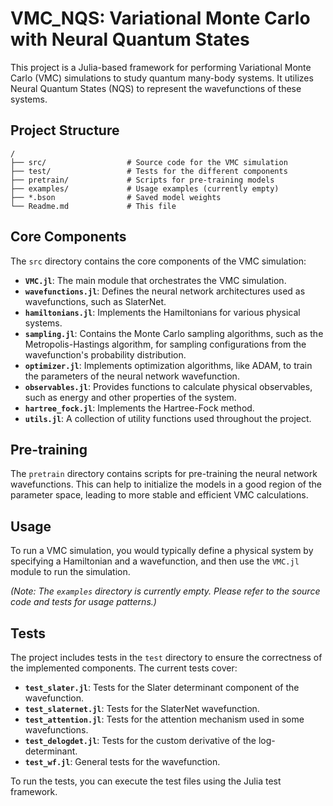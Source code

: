 # VMC_NQS: Variational Monte Carlo with Neural Quantum States

This project is a Julia-based framework for performing Variational Monte Carlo (VMC) simulations to study quantum many-body systems. It utilizes Neural Quantum States (NQS) to represent the wavefunctions of these systems.

## Project Structure

```
/
├── src/                  # Source code for the VMC simulation
├── test/                 # Tests for the different components
├── pretrain/             # Scripts for pre-training models
├── examples/             # Usage examples (currently empty)
├── *.bson                # Saved model weights
└── Readme.md             # This file
```

## Core Components

The `src` directory contains the core components of the VMC simulation:

*   **`VMC.jl`**: The main module that orchestrates the VMC simulation.
*   **`wavefunctions.jl`**: Defines the neural network architectures used as wavefunctions, such as SlaterNet.
*   **`hamiltonians.jl`**: Implements the Hamiltonians for various physical systems.
*   **`sampling.jl`**: Contains the Monte Carlo sampling algorithms, such as the Metropolis-Hastings algorithm, for sampling configurations from the wavefunction's probability distribution.
*   **`optimizer.jl`**: Implements optimization algorithms, like ADAM, to train the parameters of the neural network wavefunction.
*   **`observables.jl`**: Provides functions to calculate physical observables, such as energy and other properties of the system.
*   **`hartree_fock.jl`**: Implements the Hartree-Fock method.
*   **`utils.jl`**: A collection of utility functions used throughout the project.

## Pre-training

The `pretrain` directory contains scripts for pre-training the neural network wavefunctions. This can help to initialize the models in a good region of the parameter space, leading to more stable and efficient VMC calculations.

## Usage

To run a VMC simulation, you would typically define a physical system by specifying a Hamiltonian and a wavefunction, and then use the `VMC.jl` module to run the simulation.

*(Note: The `examples` directory is currently empty. Please refer to the source code and tests for usage patterns.)*

## Tests

The project includes tests in the `test` directory to ensure the correctness of the implemented components. The current tests cover:

*   **`test_slater.jl`**: Tests for the Slater determinant component of the wavefunction.
*   **`test_slaternet.jl`**: Tests for the SlaterNet wavefunction.
*   **`test_attention.jl`**: Tests for the attention mechanism used in some wavefunctions.
*   **`test_delogdet.jl`**: Tests for the custom derivative of the log-determinant.
*   **`test_wf.jl`**: General tests for the wavefunction.

To run the tests, you can execute the test files using the Julia test framework.
